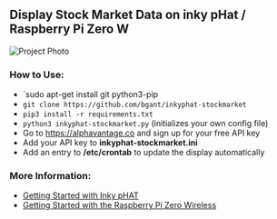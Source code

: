 ## Display Stock Market Data on inky pHat / Raspberry Pi Zero W

![Project Photo](../assets/inkyphat-stockmarket.png)

### How to Use:
* `sudo apt-get install git python3-pip
* `git clone https://github.com/bgant/inkyphat-stockmarket`
* `pip3 install -r requirements.txt`
* `python3 inkyphat-stockmarket.py` (initializes your own config file)
* Go to https://alphavantage.co and sign up for your free API key
 * Add your API key to **inkyphat-stockmarket.ini**
* Add an entry to **/etc/crontab** to update the display automatically

### More Information:
* [Getting Started with Inky pHAT](https://learn.pimoroni.com/tutorial/sandyj/getting-started-with-inky-phat)
* [Getting Started with the Raspberry Pi Zero Wireless](https://learn.sparkfun.com/tutorials/getting-started-with-the-raspberry-pi-zero-wireless)
